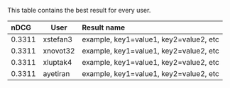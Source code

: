 This table contains the best result for every user.

| nDCG | User | Result name |
|:-----|------|:------------|
| 0.3311 | xstefan3 | example, key1=value1, key2=value2, etc |
| 0.3311 | xnovot32 | example, key1=value1, key2=value2, etc |
| 0.3311 | xluptak4 | example, key1=value1, key2=value2, etc |
| 0.3311 | ayetiran | example, key1=value1, key2=value2, etc |
